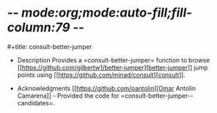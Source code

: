 # -*- mode:org;mode:auto-fill;fill-column:79 -*-
#+title: consult-better-jumper

* Description
Provides a =consult-better-jumper= function to browse [[https://github.com/gilbertw1/better-jumper][better-jumper]] jump points
using [[https://github.com/minad/consult][consult]].

* Acknowledgments
[[https://github.com/oantolin][Omar Antolín Camarena]] - Provided the code for =consult-better-jumper--candidates=.
